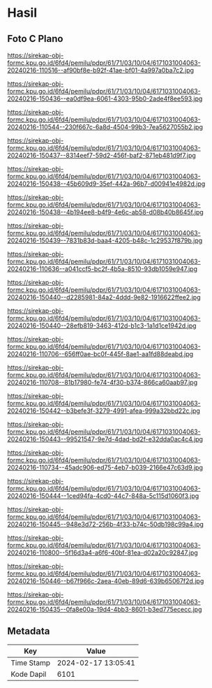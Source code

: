 # Hasil

## Foto C Plano

https://sirekap-obj-formc.kpu.go.id/6fd4/pemilu/pdpr/61/71/03/10/04/6171031004063-20240216-110516--af90bf8e-b92f-41ae-bf01-4a997a0ba7c2.jpg

https://sirekap-obj-formc.kpu.go.id/6fd4/pemilu/pdpr/61/71/03/10/04/6171031004063-20240216-150436--ea0df9ea-6061-4303-95b0-2ade4f8ee593.jpg

https://sirekap-obj-formc.kpu.go.id/6fd4/pemilu/pdpr/61/71/03/10/04/6171031004063-20240216-110544--230f667c-6a8d-4504-99b3-7ea5627055b2.jpg

https://sirekap-obj-formc.kpu.go.id/6fd4/pemilu/pdpr/61/71/03/10/04/6171031004063-20240216-150437--8314eef7-59d2-456f-baf2-871eb481d9f7.jpg

https://sirekap-obj-formc.kpu.go.id/6fd4/pemilu/pdpr/61/71/03/10/04/6171031004063-20240216-150438--45b609d9-35ef-442a-96b7-d00941e4982d.jpg

https://sirekap-obj-formc.kpu.go.id/6fd4/pemilu/pdpr/61/71/03/10/04/6171031004063-20240216-150438--4b194ee8-b4f9-4e6c-ab58-d08b40b8645f.jpg

https://sirekap-obj-formc.kpu.go.id/6fd4/pemilu/pdpr/61/71/03/10/04/6171031004063-20240216-150439--7831b83d-baa4-4205-b48c-1c29537f879b.jpg

https://sirekap-obj-formc.kpu.go.id/6fd4/pemilu/pdpr/61/71/03/10/04/6171031004063-20240216-110636--a041ccf5-bc2f-4b5a-8510-93db1059e947.jpg

https://sirekap-obj-formc.kpu.go.id/6fd4/pemilu/pdpr/61/71/03/10/04/6171031004063-20240216-150440--d2285981-84a2-4ddd-9e82-1916622ffee2.jpg

https://sirekap-obj-formc.kpu.go.id/6fd4/pemilu/pdpr/61/71/03/10/04/6171031004063-20240216-150440--28efb819-3463-412d-b1c3-1a1d1ce1942d.jpg

https://sirekap-obj-formc.kpu.go.id/6fd4/pemilu/pdpr/61/71/03/10/04/6171031004063-20240216-110706--656ff0ae-bc0f-445f-8ae1-aa1fd88deabd.jpg

https://sirekap-obj-formc.kpu.go.id/6fd4/pemilu/pdpr/61/71/03/10/04/6171031004063-20240216-110708--81b17980-fe74-4f30-b374-866ca60aab97.jpg

https://sirekap-obj-formc.kpu.go.id/6fd4/pemilu/pdpr/61/71/03/10/04/6171031004063-20240216-150442--b3befe3f-3279-4991-afea-999a32bbd22c.jpg

https://sirekap-obj-formc.kpu.go.id/6fd4/pemilu/pdpr/61/71/03/10/04/6171031004063-20240216-150443--99521547-9e7d-4dad-bd2f-e32dda0ac4c4.jpg

https://sirekap-obj-formc.kpu.go.id/6fd4/pemilu/pdpr/61/71/03/10/04/6171031004063-20240216-110734--45adc906-ed75-4eb7-b039-2166e47c63d9.jpg

https://sirekap-obj-formc.kpu.go.id/6fd4/pemilu/pdpr/61/71/03/10/04/6171031004063-20240216-150444--1ced94fa-4cd0-44c7-848a-5c115d1060f3.jpg

https://sirekap-obj-formc.kpu.go.id/6fd4/pemilu/pdpr/61/71/03/10/04/6171031004063-20240216-150445--948e3d72-256b-4f33-b74c-50db198c99a4.jpg

https://sirekap-obj-formc.kpu.go.id/6fd4/pemilu/pdpr/61/71/03/10/04/6171031004063-20240216-110800--5f16d3a4-a6f6-40bf-81ea-d02a20c92847.jpg

https://sirekap-obj-formc.kpu.go.id/6fd4/pemilu/pdpr/61/71/03/10/04/6171031004063-20240216-150446--b67f966c-2aea-40eb-89d6-639b65067f2d.jpg

https://sirekap-obj-formc.kpu.go.id/6fd4/pemilu/pdpr/61/71/03/10/04/6171031004063-20240216-150435--0fa8e00a-19d4-4bb3-8601-b3ed775ececc.jpg


## Metadata

| Key        | Value               |
| ---------- | ------------------- |
| Time Stamp | 2024-02-17 13:05:41 |
| Kode Dapil | 6101                |



